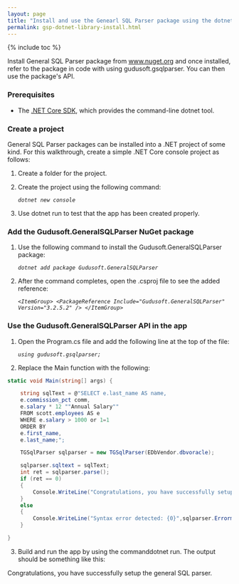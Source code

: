 ```yaml
---
layout: page
title: "Install and use the Genearl SQL Parser package using the dotnet CLI"
permalink: gsp-dotnet-library-install.html
---
```


{% include toc %}

Install General SQL Parser package from www.nuget.org and once installed, refer to the package in code with using gudusoft.gsqlparser. You can then use the package's API.

### Prerequisites

- The [.NET Core SDK](https://www.microsoft.com/net/download/), which provides the command-line dotnet tool.

### Create a project

General SQL Parser packages can be installed into a .NET project of some kind. For this walkthrough, create a simple .NET Core console project as follows:

1. Create a folder for the project.
2. Create the project using the following command:

   _`dotnet new console`_
3. Use dotnet run to test that the app has been created properly.

### Add the Gudusoft.GeneralSQLParser NuGet package

1. Use the following command to install the Gudusoft.GeneralSQLParser package:

   _`dotnet add package Gudusoft.GeneralSQLParser`_
 
2. After the command completes, open the .csproj file to see the added reference:

   _`<ItemGroup> <PackageReference Include="Gudusoft.GeneralSQLParser" Version="3.2.5.2" /> </ItemGroup>`_
   
### Use the Gudusoft.GeneralSQLParser API in the app

1. Open the Program.cs file and add the following line at the top of the file:

   _`using gudusoft.gsqlparser;`_
   
2. Replace the Main function with the following:

``` csharp
static void Main(string[] args) {

	string sqlText = @"SELECT e.last_name AS name,
	e.commission_pct comm,
	e.salary * 12 ""Annual Salary""
	FROM scott.employees AS e
	WHERE e.salary > 1000 or 1=1
	ORDER BY
	e.first_name,
	e.last_name;";

	TGSqlParser sqlparser = new TGSqlParser(EDbVendor.dbvoracle);

	sqlparser.sqltext = sqlText;
	int ret = sqlparser.parse();
	if (ret == 0)
	{
		Console.WriteLine("Congratulations, you have successfully setup the general SQL parser.");
	}
	else
	{
		Console.WriteLine("Syntax error detected: {0}",sqlparser.Errormessage);
	}

}
```

3. Build and run the app by using the commanddotnet run. The output should be something like this:

Congratulations, you have successfully setup the general SQL parser.

